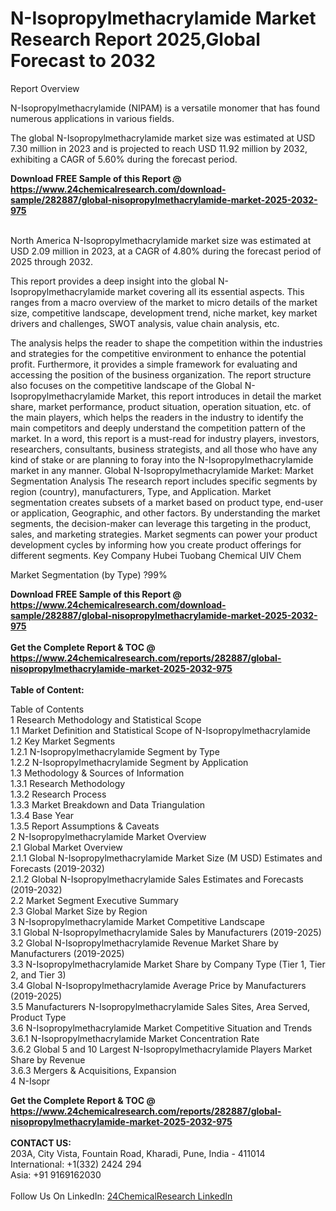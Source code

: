 <h1>N-Isopropylmethacrylamide Market Research Report 2025,Global Forecast to 2032</h1><p>Report Overview</p><p>
N-Isopropylmethacrylamide (NIPAM) is a versatile monomer that has found numerous applications in various fields.</p><p>
The global N-Isopropylmethacrylamide market size was estimated at USD 7.30 million in 2023 and is projected to reach USD 11.92 million by 2032, exhibiting a CAGR of 5.60% during the forecast period.</p><div><b>Download FREE Sample of this Report @ 
            <a href="https://www.24chemicalresearch.com/download-sample/282887/global-nisopropylmethacrylamide-market-2025-2032-975">
            https://www.24chemicalresearch.com/download-sample/282887/global-nisopropylmethacrylamide-market-2025-2032-975</a></b></div><br><p>
North America N-Isopropylmethacrylamide market size was estimated at USD 2.09 million in 2023, at a CAGR of 4.80% during the forecast period of 2025 through 2032.</p><p>
This report provides a deep insight into the global N-Isopropylmethacrylamide market covering all its essential aspects. This ranges from a macro overview of the market to micro details of the market size, competitive landscape, development trend, niche market, key market drivers and challenges, SWOT analysis, value chain analysis, etc.</p><p>
The analysis helps the reader to shape the competition within the industries and strategies for the competitive environment to enhance the potential profit. Furthermore, it provides a simple framework for evaluating and accessing the position of the business organization. The report structure also focuses on the competitive landscape of the Global N-Isopropylmethacrylamide Market, this report introduces in detail the market share, market performance, product situation, operation situation, etc. of the main players, which helps the readers in the industry to identify the main competitors and deeply understand the competition pattern of the market.
In a word, this report is a must-read for industry players, investors, researchers, consultants, business strategists, and all those who have any kind of stake or are planning to foray into the N-Isopropylmethacrylamide market in any manner.
Global N-Isopropylmethacrylamide Market: Market Segmentation Analysis
The research report includes specific segments by region (country), manufacturers, Type, and Application. Market segmentation creates subsets of a market based on product type, end-user or application, Geographic, and other factors. By understanding the market segments, the decision-maker can leverage this targeting in the product, sales, and marketing strategies. Market segments can power your product development cycles by informing how you create product offerings for different segments.
Key Company
Hubei Tuobang Chemical
UIV Chem</p><p>
Market Segmentation (by Type)
?99%
</p><div><b>Download FREE Sample of this Report @ 
            <a href="https://www.24chemicalresearch.com/download-sample/282887/global-nisopropylmethacrylamide-market-2025-2032-975">
            https://www.24chemicalresearch.com/download-sample/282887/global-nisopropylmethacrylamide-market-2025-2032-975</a></b></div><br><div><b>Get the Complete Report & TOC @ 
            <a href="https://www.24chemicalresearch.com/reports/282887/global-nisopropylmethacrylamide-market-2025-2032-975">
            https://www.24chemicalresearch.com/reports/282887/global-nisopropylmethacrylamide-market-2025-2032-975</a></b></div><br>
            <b>Table of Content:</b><p>Table of Contents<br />
1 Research Methodology and Statistical Scope<br />
1.1 Market Definition and Statistical Scope of N-Isopropylmethacrylamide<br />
1.2 Key Market Segments<br />
1.2.1 N-Isopropylmethacrylamide Segment by Type<br />
1.2.2 N-Isopropylmethacrylamide Segment by Application<br />
1.3 Methodology & Sources of Information<br />
1.3.1 Research Methodology<br />
1.3.2 Research Process<br />
1.3.3 Market Breakdown and Data Triangulation<br />
1.3.4 Base Year<br />
1.3.5 Report Assumptions & Caveats<br />
2 N-Isopropylmethacrylamide Market Overview<br />
2.1 Global Market Overview<br />
2.1.1 Global N-Isopropylmethacrylamide Market Size (M USD) Estimates and Forecasts (2019-2032)<br />
2.1.2 Global N-Isopropylmethacrylamide Sales Estimates and Forecasts (2019-2032)<br />
2.2 Market Segment Executive Summary<br />
2.3 Global Market Size by Region<br />
3 N-Isopropylmethacrylamide Market Competitive Landscape<br />
3.1 Global N-Isopropylmethacrylamide Sales by Manufacturers (2019-2025)<br />
3.2 Global N-Isopropylmethacrylamide Revenue Market Share by Manufacturers (2019-2025)<br />
3.3 N-Isopropylmethacrylamide Market Share by Company Type (Tier 1, Tier 2, and Tier 3)<br />
3.4 Global N-Isopropylmethacrylamide Average Price by Manufacturers (2019-2025)<br />
3.5 Manufacturers N-Isopropylmethacrylamide Sales Sites, Area Served, Product Type<br />
3.6 N-Isopropylmethacrylamide Market Competitive Situation and Trends<br />
3.6.1 N-Isopropylmethacrylamide Market Concentration Rate<br />
3.6.2 Global 5 and 10 Largest N-Isopropylmethacrylamide Players Market Share by Revenue<br />
3.6.3 Mergers & Acquisitions, Expansion<br />
4 N-Isopr</p><div><b>Get the Complete Report & TOC @ 
            <a href="https://www.24chemicalresearch.com/reports/282887/global-nisopropylmethacrylamide-market-2025-2032-975">
            https://www.24chemicalresearch.com/reports/282887/global-nisopropylmethacrylamide-market-2025-2032-975</a></b></div><br><b>CONTACT US:</b><br>
            203A, City Vista, Fountain Road, Kharadi, Pune, India - 411014<br>
            International: +1(332) 2424 294<br>
            Asia: +91 9169162030 <br><br>
            Follow Us On LinkedIn: <a href="https://www.linkedin.com/company/24chemicalresearch/">24ChemicalResearch LinkedIn</a>